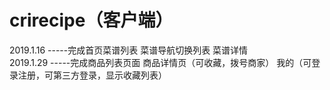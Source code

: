 # crirecipe（客户端）

2019.1.16 -----完成首页菜谱列表 菜谱导航切换列表 菜谱详情  
2019.1.29 -----完成商品列表页面 商品详情页（可收藏，拨号商家） 我的（可登录注册，可第三方登录，显示收藏列表）
